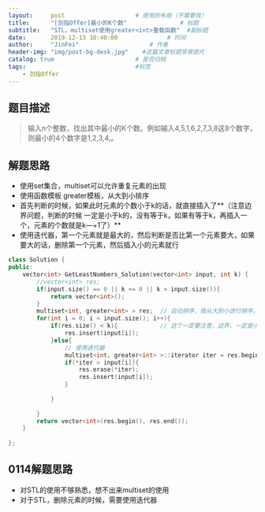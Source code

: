 ```yaml
---
layout:     post                    # 使用的布局（不需要改） 
title:      "[剑指Offer]最小的K个数"               # 标题  
subtitle:   "STL，multiset使用greater<int>重载函数"  #副标题 
date:       2019-12-13 10:40:00              # 时间 
author:     "JinFei"                    # 作者 
header-img: "img/post-bg-desk.jpg"    #这篇文章标题背景图片 
catalog: true                       # 是否归档 
tags:                               #标签     
    - 剑指Offer 
---
```


## 题目描述
> 输入n个整数，找出其中最小的K个数。例如输入4,5,1,6,2,7,3,8这8个数字，则最小的4个数字是1,2,3,4,。




## 解题思路


- 使用set集合，multiset可以允许重复元素的出现
- 使用函数模板 greater<T>模板，从大到小排序
- 首先判断的时候，如果此时元素的个数小于k的话，就直接插入了**（注意边界问题，判断的时候 一定是小于k的，没有等于k，如果有等于k，再插入一个，元素的个数就是k—+1了）**
- 使用迭代器，第一个元素就是最大的，然后判断是否比第一个元素要大，如果要大的话，删除第一个元素，然后插入小的元素就行

```C++
class Solution {
public:
    vector<int> GetLeastNumbers_Solution(vector<int> input, int k) {
        //vector<int> res;
        if(input.size() == 0 || k <= 0 || k > input.size()){
            return vector<int>();
        }
        multiset<int, greater<int> > res;  // 自动排序，按从大到小进行排序，第一个元素即为最大
        for(int i = 0; i < input.size(); i++){
            if(res.size() < k){            // 这个一定要注意，边界，一定是小于k的，这样插入后元素才等于k啊。。。
                res.insert(input[i]);
            }else{
                // 使用迭代器
                multiset<int, greater<int> >::iterator iter = res.begin();
                if(*iter > input[i]){
                    res.erase(*iter);
                    res.insert(input[i]);
                }
                
            }
            
        }
        return vector<int>(res.begin(), res.end());
    }
    
};
```
## 0114解题思路
- 对STL的使用不够熟悉，想不出来multiset的使用
- 对于STL，删除元素的时候，需要使用迭代器